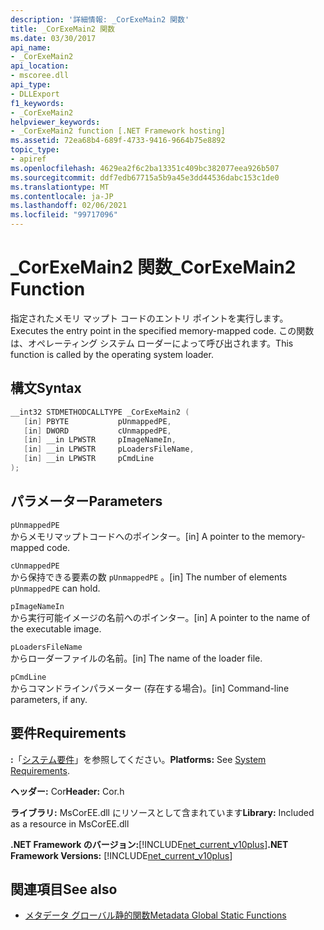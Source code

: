 ```yaml
---
description: '詳細情報: _CorExeMain2 関数'
title: _CorExeMain2 関数
ms.date: 03/30/2017
api_name:
- _CorExeMain2
api_location:
- mscoree.dll
api_type:
- DLLExport
f1_keywords:
- _CorExeMain2
helpviewer_keywords:
- _CorExeMain2 function [.NET Framework hosting]
ms.assetid: 72ea68b4-689f-4733-9416-9664b75e8892
topic_type:
- apiref
ms.openlocfilehash: 4629ea2f6c2ba13351c409bc382077eea926b507
ms.sourcegitcommit: ddf7edb67715a5b9a45e3dd44536dabc153c1de0
ms.translationtype: MT
ms.contentlocale: ja-JP
ms.lasthandoff: 02/06/2021
ms.locfileid: "99717096"
---
```

# <a name="_corexemain2-function"></a><span data-ttu-id="0d68c-103">_CorExeMain2 関数</span><span class="sxs-lookup"><span data-stu-id="0d68c-103">_CorExeMain2 Function</span></span>

<span data-ttu-id="0d68c-104">指定されたメモリ マップト コードのエントリ ポイントを実行します。</span><span class="sxs-lookup"><span data-stu-id="0d68c-104">Executes the entry point in the specified memory-mapped code.</span></span> <span data-ttu-id="0d68c-105">この関数は、オペレーティング システム ローダーによって呼び出されます。</span><span class="sxs-lookup"><span data-stu-id="0d68c-105">This function is called by the operating system loader.</span></span>  
  
## <a name="syntax"></a><span data-ttu-id="0d68c-106">構文</span><span class="sxs-lookup"><span data-stu-id="0d68c-106">Syntax</span></span>  
  
```cpp  
__int32 STDMETHODCALLTYPE _CorExeMain2 (  
   [in] PBYTE           pUnmappedPE,  
   [in] DWORD           cUnmappedPE,  
   [in] __in LPWSTR     pImageNameIn,  
   [in] __in LPWSTR     pLoadersFileName,  
   [in] __in LPWSTR     pCmdLine  
);  
```  
  
## <a name="parameters"></a><span data-ttu-id="0d68c-107">パラメーター</span><span class="sxs-lookup"><span data-stu-id="0d68c-107">Parameters</span></span>  

 `pUnmappedPE`  
 <span data-ttu-id="0d68c-108">からメモリマップトコードへのポインター。</span><span class="sxs-lookup"><span data-stu-id="0d68c-108">[in] A pointer to the memory-mapped code.</span></span>  
  
 `cUnmappedPE`  
 <span data-ttu-id="0d68c-109">から保持できる要素の数 `pUnmappedPE` 。</span><span class="sxs-lookup"><span data-stu-id="0d68c-109">[in] The number of elements `pUnmappedPE` can hold.</span></span>  
  
 `pImageNameIn`  
 <span data-ttu-id="0d68c-110">から実行可能イメージの名前へのポインター。</span><span class="sxs-lookup"><span data-stu-id="0d68c-110">[in] A pointer to the name of the executable image.</span></span>  
  
 `pLoadersFileName`  
 <span data-ttu-id="0d68c-111">からローダーファイルの名前。</span><span class="sxs-lookup"><span data-stu-id="0d68c-111">[in] The name of the loader file.</span></span>  
  
 `pCmdLine`  
 <span data-ttu-id="0d68c-112">からコマンドラインパラメーター (存在する場合)。</span><span class="sxs-lookup"><span data-stu-id="0d68c-112">[in] Command-line parameters, if any.</span></span>  
  
## <a name="requirements"></a><span data-ttu-id="0d68c-113">要件</span><span class="sxs-lookup"><span data-stu-id="0d68c-113">Requirements</span></span>  

 <span data-ttu-id="0d68c-114">**:**「[システム要件](../../get-started/system-requirements.md)」を参照してください。</span><span class="sxs-lookup"><span data-stu-id="0d68c-114">**Platforms:** See [System Requirements](../../get-started/system-requirements.md).</span></span>  
  
 <span data-ttu-id="0d68c-115">**ヘッダー:** Cor</span><span class="sxs-lookup"><span data-stu-id="0d68c-115">**Header:** Cor.h</span></span>  
  
 <span data-ttu-id="0d68c-116">**ライブラリ:** MsCorEE.dll にリソースとして含まれています</span><span class="sxs-lookup"><span data-stu-id="0d68c-116">**Library:** Included as a resource in MsCorEE.dll</span></span>  
  
 <span data-ttu-id="0d68c-117">**.NET Framework のバージョン:**[!INCLUDE[net_current_v10plus](../../../../includes/net-current-v10plus-md.md)]</span><span class="sxs-lookup"><span data-stu-id="0d68c-117">**.NET Framework Versions:** [!INCLUDE[net_current_v10plus](../../../../includes/net-current-v10plus-md.md)]</span></span>  
  
## <a name="see-also"></a><span data-ttu-id="0d68c-118">関連項目</span><span class="sxs-lookup"><span data-stu-id="0d68c-118">See also</span></span>

- [<span data-ttu-id="0d68c-119">メタデータ グローバル静的関数</span><span class="sxs-lookup"><span data-stu-id="0d68c-119">Metadata Global Static Functions</span></span>](../metadata/metadata-global-static-functions.md)
